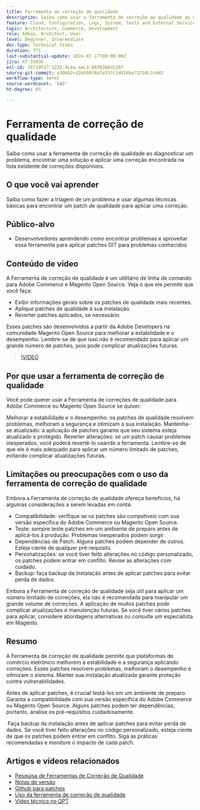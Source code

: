 ```yaml
---
title: Ferramenta de correção de qualidade
description: Saiba como usar a ferramenta de correção de qualidade ao diagnosticar um problema, encontrar uma solução e aplicar uma correção encontrada na lista existente de correções disponíveis.
feature: Cloud, Configuration, Logs, System, Tools and External Services
topic: Architecture, Commerce, Development
role: Admin, Architect, User
level: Beginner, Intermediate
doc-type: Technical Video
duration: 771
last-substantial-update: 2024-07-17T00:00:00Z
jira: KT-15836
exl-id: 16710f27-1232-4c6a-aac3-9838308d1267
source-git-commit: e306b2cd26506f6a7ef37c2d416be7172dc3c0d2
workflow-type: tm+mt
source-wordcount: '542'
ht-degree: 0%

---
```


# Ferramenta de correção de qualidade

Saiba como usar a ferramenta de correção de qualidade ao diagnosticar um problema, encontrar uma solução e aplicar uma correção encontrada na lista existente de correções disponíveis.

## O que você vai aprender

Saiba como fazer a triagem de um problema e usar algumas técnicas básicas para encontrar um patch de qualidade para aplicar uma correção.

## Público-alvo

* Desenvolvedores aprendendo como encontrar problemas e aproveitar essa ferramenta para aplicar patches GIT para problemas conhecidos

## Conteúdo de vídeo

A Ferramenta de correção de qualidade é um utilitário de linha de comando para Adobe Commerce e Magento Open Source. Veja o que ele permite que você faça:

* Exibir informações gerais sobre os patches de qualidade mais recentes.
* Aplique patches de qualidade à sua instalação.
* Reverter patches aplicados, se necessário

Esses patches são desenvolvidos a partir da Adobe Developers na comunidade Magento Open Source para melhorar a estabilidade e o desempenho. Lembre-se de que isso não é recomendado para aplicar um grande número de patches, pois pode complicar atualizações futuras.

>[!VIDEO](https://video.tv.adobe.com/v/3454073?learn=on&captions=por_br)

## Por que usar a ferramenta de correção de qualidade

Você pode querer usar a Ferramenta de correções de qualidade para Adobe Commerce ou Magento Open Source se quiser:

Melhorar a estabilidade e o desempenho: os patches de qualidade resolvem problemas, melhoram a segurança e otimizam a sua instalação.
Mantenha-se atualizado: a aplicação de patches garante que seu sistema esteja atualizado e protegido.
Reverter alterações: se um patch causar problemas inesperados, você poderá revertê-lo usando a ferramenta. Lembre-se de que ele é mais adequado para aplicar um número limitado de patches, evitando complicar atualizações futuras.  

## Limitações ou preocupações com o uso da ferramenta de correção de qualidade

Embora a Ferramenta de correção de qualidade ofereça benefícios, há algumas considerações a serem levadas em conta:

* Compatibilidade: verifique se os patches são compatíveis com sua versão específica do Adobe Commerce ou Magento Open Source.
* Teste: sempre teste patches em um ambiente de preparo antes de aplicá-los à produção. Problemas inesperados podem surgir.
* Dependências de Patch: Alguns patches podem depender de outros. Esteja ciente de qualquer pré-requisito.
* Personalizações: se você tiver feito alterações no código personalizado, os patches podem entrar em conflito. Revise as alterações com cuidado.
* Backup: faça backup da instalação antes de aplicar patches para evitar perda de dados.

Embora a Ferramenta de correção de qualidade seja útil para aplicar um número limitado de correções, ela não é recomendada para manipular um grande volume de correções. A aplicação de muitos patches pode complicar atualizações e manutenção futuras. Se você tiver vários patches para aplicar, considere abordagens alternativas ou consulte um especialista em Magento. 

## Resumo

A Ferramenta de correção de qualidade permite que plataformas de comércio eletrônico melhorem a estabilidade e a segurança aplicando correções. Esses patches resolvem problemas, melhoram o desempenho e otimizam o sistema. Manter sua instalação atualizada garante proteção contra vulnerabilidades.

Antes de aplicar patches, é crucial testá-los em um ambiente de preparo. Garanta a compatibilidade com sua versão específica do Adobe Commerce ou Magento Open Source. Alguns patches podem ter dependências, portanto, analise os pré-requisitos cuidadosamente.

 Faça backup da instalação antes de aplicar patches para evitar perda de dados. Se você tiver feito alterações no código personalizado, esteja ciente de que os patches podem entrar em conflito. Siga as práticas recomendadas e monitore o impacto de cada patch.

## Artigos e vídeos relacionados

* [Pesquisa de Ferramentas de Correção de Qualidade](https://experienceleague.adobe.com/tools/commerce-quality-patches/index.html?lang=pt-BR)
* [Notas de versão](https://experienceleague.adobe.com/pt-br/docs/commerce-operations/tools/quality-patches-tool/release-notes)
* [Github para patches](https://github.com/magento/quality-patches/blob/master/patches/os/)
* [Uso da ferramenta de correção de qualidade](https://experienceleague.adobe.com/pt-br/docs/commerce-operations/tools/quality-patches-tool/usage)
* [Vídeo técnico no QPT](https://experienceleague.adobe.com/pt-br/docs/commerce-learn/tutorials/tools/quality-patch-tool)
